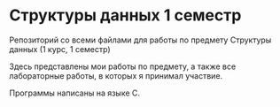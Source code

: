 # Структуры данных 1 семестр
Репозиторий со всеми файлами для работы по предмету Структуры данных (1 курс, 1 семестр)

Здесь представлены мои работы по предмету, а также все лабораторные работы, 
в которых я принимал участвие.

Программы написаны на языке С.
